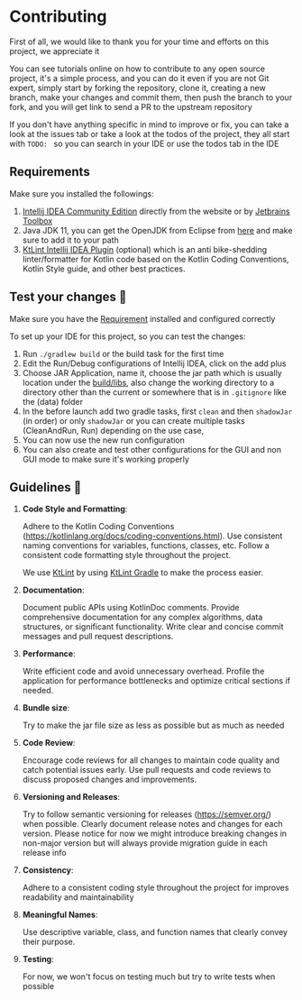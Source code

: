 # Contributing

First of all, we would like to thank you for your time and efforts on this project, we appreciate it

You can see tutorials online on how to contribute to any open source project, it's a simple process, and you can do it
even if you are not Git expert, simply start by forking the repository, clone it, creating a new branch, make your
changes
and commit them, then push the branch to your fork, and you will get link to send a PR to the upstream repository

If you don't have anything specific in mind to improve or fix, you can take a look at the issues tab or take a look at
the
todos of the project, they all start with `TODO: ` so you can search in your IDE or use the todos tab in the IDE

## Requirements

[//]: # (This section is referenced by the README.md file)

Make sure you installed the followings:

1. [Intellij IDEA Community Edition](https://www.jetbrains.com/idea/download/) directly from the website or
   by [Jetbrains Toolbox](https://www.jetbrains.com/toolbox-app/)
2. Java JDK 11, you can get the OpenJDK from Eclipse
   from [here](https://adoptium.net/temurin/releases/?version=11&package=jdk) and make sure to add it to your path
3. [KtLint Intellij IDEA Plugin](https://plugins.jetbrains.com/plugin/15057-ktlint) (optional) which is an
   anti bike-shedding linter/formatter for Kotlin code based on the Kotlin Coding Conventions, Kotlin Style
   guide, and other best practices.

## Test your changes 🧪

Make sure you have the [Requirement](#requirements) installed and configured correctly

To set up your IDE for this project, so you can test the changes:

1. Run `./gradlew build` or the build task for the first time
2. Edit the Run/Debug configurations of Intellij IDEA, click on the add plus
3. Choose JAR Application, name it, choose the jar path which is usually location under the [build/libs](./build/libs),
   also change
   the working directory to a directory other than the current or somewhere that is in `.gitignore` like the (data)
   folder
4. In the before launch add two gradle tasks, first `clean` and then `shadowJar` (in order) or only `shadowJar` or you
   can create multiple tasks (CleanAndRun, Run) depending on the use case,
5. You can now use the new run configuration
6. You can also create and test other configurations for the GUI and non GUI mode to make sure it's working properly

## Guidelines 📝

1. **Code Style and Formatting**:

   Adhere to the Kotlin Coding Conventions (https://kotlinlang.org/docs/coding-conventions.html).
   Use consistent naming conventions for variables, functions, classes, etc.
   Follow a consistent code formatting style throughout the project.

   We use [KtLint](https://pinterest.github.io/ktlint/latest/) by using
   [KtLint Gradle](https://github.com/JLLeitschuh/ktlint-gradle) to make the process easier.
2. **Documentation**:

   Document public APIs using KotlinDoc comments.
   Provide comprehensive documentation for any complex algorithms, data structures, or significant functionality.
   Write clear and concise commit messages and pull request descriptions.
3. **Performance**:

   Write efficient code and avoid unnecessary overhead.
   Profile the application for performance bottlenecks and optimize critical sections if needed.
4. **Bundle size**:

   Try to make the jar file size as less as possible but as much as needed
5. **Code Review**:

   Encourage code reviews for all changes to maintain code quality and catch potential issues early.
   Use pull requests and code reviews to discuss proposed changes and improvements.
6. **Versioning and Releases**:

   Try to follow semantic versioning for releases (https://semver.org/) when possible.
   Clearly document release notes and changes for each version.
   Please notice for now we might introduce breaking changes in non-major version but will always provide migration
   guide in each release info
7. **Consistency**:

   Adhere to a consistent coding style throughout the project for improves readability and maintainability
8. **Meaningful Names**:

   Use descriptive variable, class, and function names that clearly convey their purpose.
9. **Testing**:

   For now, we won't focus on testing much but try to write tests when possible